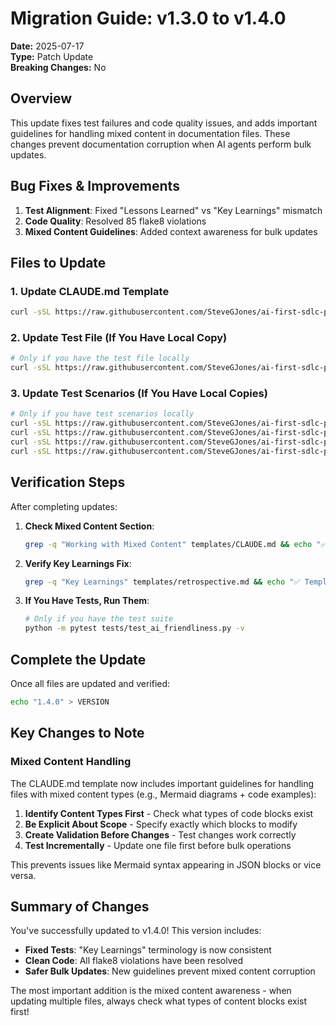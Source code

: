 # Migration Guide: v1.3.0 to v1.4.0

**Date:** 2025-07-17  
**Type:** Patch Update  
**Breaking Changes:** No  

## Overview

This update fixes test failures and code quality issues, and adds important guidelines for handling mixed content in documentation files. These changes prevent documentation corruption when AI agents perform bulk updates.

## Bug Fixes & Improvements

1. **Test Alignment**: Fixed "Lessons Learned" vs "Key Learnings" mismatch
2. **Code Quality**: Resolved 85 flake8 violations
3. **Mixed Content Guidelines**: Added context awareness for bulk updates

## Files to Update

### 1. Update CLAUDE.md Template
```bash
curl -sSL https://raw.githubusercontent.com/SteveGJones/ai-first-sdlc-practices/main/templates/CLAUDE.md > templates/CLAUDE.md
```

### 2. Update Test File (If You Have Local Copy)
```bash
# Only if you have the test file locally
curl -sSL https://raw.githubusercontent.com/SteveGJones/ai-first-sdlc-practices/main/tests/test_ai_friendliness.py > tests/test_ai_friendliness.py
```

### 3. Update Test Scenarios (If You Have Local Copies)
```bash
# Only if you have test scenarios locally
curl -sSL https://raw.githubusercontent.com/SteveGJones/ai-first-sdlc-practices/main/test-scenarios/scenario_simple_project.py > test-scenarios/scenario_simple_project.py
curl -sSL https://raw.githubusercontent.com/SteveGJones/ai-first-sdlc-practices/main/test-scenarios/scenario_complex_project.py > test-scenarios/scenario_complex_project.py
curl -sSL https://raw.githubusercontent.com/SteveGJones/ai-first-sdlc-practices/main/test-scenarios/scenario_enterprise_project.py > test-scenarios/scenario_enterprise_project.py
curl -sSL https://raw.githubusercontent.com/SteveGJones/ai-first-sdlc-practices/main/test-scenarios/final_integration_test.py > test-scenarios/final_integration_test.py
```

## Verification Steps

After completing updates:

1. **Check Mixed Content Section**:
   ```bash
   grep -q "Working with Mixed Content" templates/CLAUDE.md && echo "✅ Mixed content guidelines found" || echo "❌ Missing guidelines"
   ```

2. **Verify Key Learnings Fix**:
   ```bash
   grep -q "Key Learnings" templates/retrospective.md && echo "✅ Template uses Key Learnings" || echo "❌ Check template"
   ```

3. **If You Have Tests, Run Them**:
   ```bash
   # Only if you have the test suite
   python -m pytest tests/test_ai_friendliness.py -v
   ```

## Complete the Update

Once all files are updated and verified:

```bash
echo "1.4.0" > VERSION
```

## Key Changes to Note

### Mixed Content Handling

The CLAUDE.md template now includes important guidelines for handling files with mixed content types (e.g., Mermaid diagrams + code examples):

1. **Identify Content Types First** - Check what types of code blocks exist
2. **Be Explicit About Scope** - Specify exactly which blocks to modify
3. **Create Validation Before Changes** - Test changes work correctly
4. **Test Incrementally** - Update one file first before bulk operations

This prevents issues like Mermaid syntax appearing in JSON blocks or vice versa.

## Summary of Changes

You've successfully updated to v1.4.0! This version includes:

- **Fixed Tests**: "Key Learnings" terminology is now consistent
- **Clean Code**: All flake8 violations have been resolved
- **Safer Bulk Updates**: New guidelines prevent mixed content corruption

The most important addition is the mixed content awareness - when updating multiple files, always check what types of content blocks exist first!

<!-- SELF-REVIEW CHECKPOINT
Before finalizing, verify:
- All required sections are complete
- Content addresses original requirements
- Technical accuracy and consistency
- No gaps or contradictions
-->